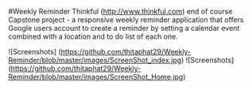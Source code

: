 #Weekly Reminder
Thinkful (<a href="http://www.thinkful.com">http://www.thinkful.com</a>) end of course Capstone project - a responsive weekly reminder application that offers Google users account to create a reminder by setting a calendar event combined with a location and to do list of each one.

![Screenshots] (https://github.com/thitaphat29/Weekly-Reminder/blob/master/images/ScreenShot_index.jpg)
![Screenshots] (https://github.com/thitaphat29/Weekly-Reminder/blob/master/images/ScreenShot_Home.jpg)
